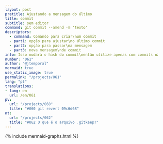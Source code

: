 ```yaml
---
layout: post
pretitle: Ajustando a mensagem do último 
title: commit
subtitle: sem editor
command: git commit --amend -m 'texto'
descriptors:
  - command: Comando para criar\num commit
  - part1: opção para ajustar\no último commit
  - part2: opção para passar\na mensagem
  - part3: nova mensagem\nde commit
info: Isso mudará o hash do commit\nentão utilize apenas com commits não publicados
number: "061"
author: "@jtemporal"
mermaid: true
use_static_image: true
permalink: "/projects/061"
lang: "pt"
translations:
- lang: en
  url: /en/061
pv:
  url: "/projects/060"
  title: "#060 git revert 09c6d68"
nt:
  url: "/projects/062"
  title: "#062 O que é o arquivo .gitkeep?"
---
```


{% include mermaid-graphs.html %}
